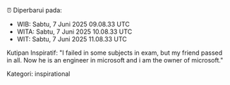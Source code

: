 ⏰ Diperbarui pada:
- WIB: Sabtu, 7 Juni 2025 09.08.33 UTC
- WITA: Sabtu, 7 Juni 2025 10.08.33 UTC
- WIT: Sabtu, 7 Juni 2025 11.08.33 UTC

Kutipan Inspiratif:
"I failed in some subjects in exam, but my friend passed in all. Now he is an engineer in microsoft and i am the owner of microsoft."


Kategori: inspirational

